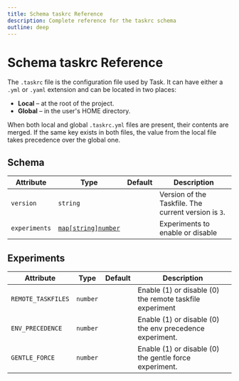 ```yaml
---
title: Schema taskrc Reference
description: Complete reference for the taskrc schema
outline: deep
---
```


# Schema taskrc Reference

The `.taskrc` file is the configuration file used by Task. It can have either a
`.yml` or `.yaml` extension and can be located in two places:

- **Local** – at the root of the project.
- **Global** – in the user's HOME directory.

When both local and global `.taskrc.yml` files are present, their contents are
merged. If the same key exists in both files, the value from the local file
takes precedence over the global one.

## Schema

| Attribute     | Type                                | Default | Description                                          |
| ------------- | ----------------------------------- | ------- | ---------------------------------------------------- |
| `version`     | `string`                            |         | Version of the Taskfile. The current version is `3`. |
| `experiments` | [`map[string]number`](#experiments) |         | Experiments to enable or disable                     |

## Experiments

| Attribute          | Type     | Default | Description                                              |
| ------------------ | -------- | ------- | -------------------------------------------------------- |
| `REMOTE_TASKFILES` | `number` |         | Enable (1) or disable (0) the remote taskfile experiment |
| `ENV_PRECEDENCE`   | `number` |         | Enable (1) or disable (0) the env precedence experiment. |
| `GENTLE_FORCE`     | `number` |         | Enable (1) or disable (0) the gentle force experiment.   |
